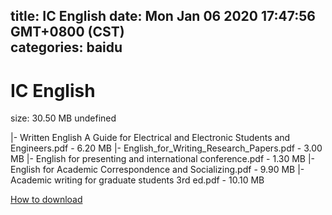 
title: IC English
date: Mon Jan 06 2020 17:47:56 GMT+0800 (CST)    
categories: baidu
---

# IC English
size: 30.50 MB
 undefined
 
|- Written English A Guide for Electrical and Electronic Students and Engineers.pdf - 6.20 MB
|- English_for_Writing_Research_Papers.pdf - 3.00 MB
|- English for presenting and international conference.pdf - 1.30 MB
|- English for Academic Correspondence and Socializing.pdf - 9.90 MB
|- Academic writing for graduate students 3rd ed.pdf - 10.10 MB

[How to download](https://bpcam.bemobtrk.com/go/2ceec3aa-1ca2-46d6-b9ff-aaa5c184517c?jno=1371)